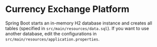 # Currency Exchange Platform

Spring Boot starts an in-memory H2 database instance and creates all tables (specified in `src/main/resources/data.sql`). If you want to use another database, edit the configurations in `src/main/resources/application.properties`.